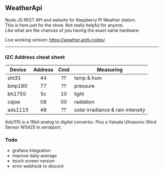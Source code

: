 ## WeatherApi

Node.JS REST API and website for Raspberry PI Weather station.  
This is here just for the show. Not really helpful for anyone.  
Like what are the chances of you having the exact same hardware.

Live working version: https://weather.antti.codes/

---

### I2C Address cheat sheet

Device  | Address | Cmd   | Measuring 
---     | :---:   | :---: | ---
sht31   | 44      | ??    | temp & hum
bmp180  | 77      | ??    | pressure
bh1750  | 5c      | 10    | light
cajoe   | 08      | 00    | radiation
ads1115 | 48      | ??    | solar irradiance & rain intensity

Ads1115 is a 16bit analog to digital convertor.
Plus a Vaisala Ultrasonic Wind Sensor WS425 in serialport. 

### Todo

- grafana integration
- improve daily average
- touch screen version
- error webhook to discord
